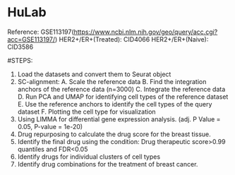 # HuLab
Reference: GSE113197(https://www.ncbi.nlm.nih.gov/geo/query/acc.cgi?acc=GSE113197/)
HER2+/ER+(Treated): CID4066
HER2+/ER+(Naive): CID3586

#STEPS:
1. Load the datasets and convert them to Seurat object
2. SC-alignment:
   A. Scale the reference data
   B. Find the integration anchors of the reference data (n=3000)
   C. Integrate the reference data
   D. Run PCA and UMAP for identifying cell types of the reference dataset
   E. Use the reference anchors to identify the cell types of the query dataset
   F. Plotting the cell type for visualization
3. Using LIMMA for differential gene expression analysis. (adj. P Value = 0.05, P-value = 1e-20)
4. Drug repurposing to calculate the drug score for the breast tissue.
5. Identify the final drug using the condition: Drug therapeutic score>0.99 quantiles and FDR<0.05
6. Identify drugs for individual clusters of cell types
7. Identify drug combinations for the treatment of breast cancer. 
